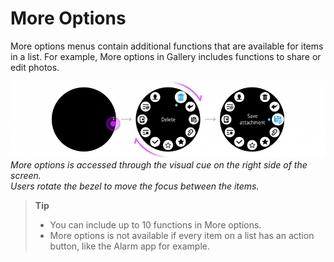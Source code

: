 # More Options

More options menus contain additional functions that are available for items in a list. For example, More options in Gallery includes functions to share or edit photos.

![](media/pattern_9.6.0-850x206.png)  
*More options is accessed through the visual cue on the right side of the screen.    
Users rotate the bezel to move the focus between the items.*

> **Tip**  
> -  You can include up to 10 functions in More options.
> -  More options is not available if every item on a list has an action button, like the Alarm app for example.
